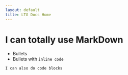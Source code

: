 ```yaml
---
layout: default
title: LTG Docs Home
---
```



# I can totally use MarkDown

* Bullets
* Bullets with `inline code`


```
I can also do code blocks
```


